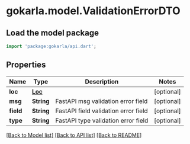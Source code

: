 # gokarla.model.ValidationErrorDTO

## Load the model package
```dart
import 'package:gokarla/api.dart';
```

## Properties
Name | Type | Description | Notes
------------ | ------------- | ------------- | -------------
**loc** | [**Loc**](Loc.md) |  | [optional] 
**msg** | **String** | FastAPI msg validation error field | [optional] 
**field** | **String** | FastAPI field validation error field | [optional] 
**type** | **String** | FastAPI type validation error field | [optional] 

[[Back to Model list]](../README.md#documentation-for-models) [[Back to API list]](../README.md#documentation-for-api-endpoints) [[Back to README]](../README.md)


